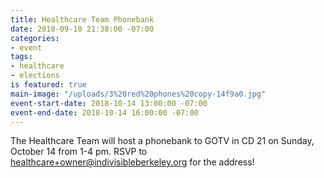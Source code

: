 ```yaml
---
title: Healthcare Team Phonebank
date: 2018-09-10 21:38:00 -07:00
categories:
- event
tags:
- healthcare
- elections
is featured: true
main-image: "/uploads/3%20red%20phones%20copy-14f9a0.jpg"
event-start-date: 2018-10-14 13:00:00 -07:00
event-end-date: 2018-10-14 16:00:00 -07:00
---
```


The Healthcare Team will host a phonebank to GOTV in CD 21 on Sunday, October 14 from 1-4 pm. RSVP to healthcare+owner@indivisibleberkeley.org for the address!